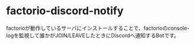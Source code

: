 # factorio-discord-notify
factorioが動作しているサーバにインストールすることで、factorioのconsole-logを監視して誰かがJOIN/LEAVEしたときにDiscordへ通知するBotです。
